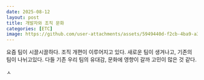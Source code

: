 ```yaml
---
date: 2025-08-12
layout: post
title: 개발자와 조직 문화
categories: [ETC]
image: https://github.com/user-attachments/assets/5949440d-f2cb-4ba9-a3ec-baa15aa9a05c
---
```


요즘 팀이 시끌시끌하다. 
조직 개편이 이루어지고 있다.
새로운 팀이 생겨나고, 기존의 팀이 나뉘고있다.
다들 기존 우리 팀의 유대감, 문화에 영향이 갈까 고민이 많은 것 같다.

ㅅ
